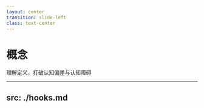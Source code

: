 ```yaml
---
layout: center
transition: slide-left
class: text-center
---
```


# 概念

理解定义，打破认知偏差与认知障碍

---
src: ./hooks.md
---
